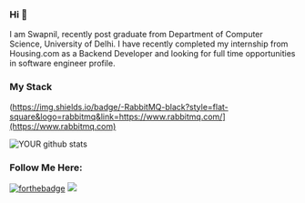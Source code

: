 ### Hi 👋
I am Swapnil, recently post graduate from Department of Computer Science, University of Delhi. I have recently completed my internship from Housing.com as a Backend Developer and looking for full time opportunities in software engineer profile.
### My Stack 
(https://img.shields.io/badge/-RabbitMQ-black?style=flat-square&logo=rabbitmq&link=https://www.rabbitmq.com/](https://www.rabbitmq.com)

![YOUR github stats](https://github-readme-stats.vercel.app/api?username=SwapnilMadaan)

### Follow Me Here:
[![forthebadge](https://img.shields.io/github/followers/SwapnilMadaan?label=GitHub&style=social)](https://github.com/SwapnilMadaan)
<a href="https://www.linkedin.com/in/swapnil-madaan-ducs/"><img src="https://img.shields.io/badge/linkedin-%230077B5.svg?&style=for-the-badge&logo=linkedin&logoColor=white" /></a>&nbsp;&nbsp;&nbsp;&nbsp;

